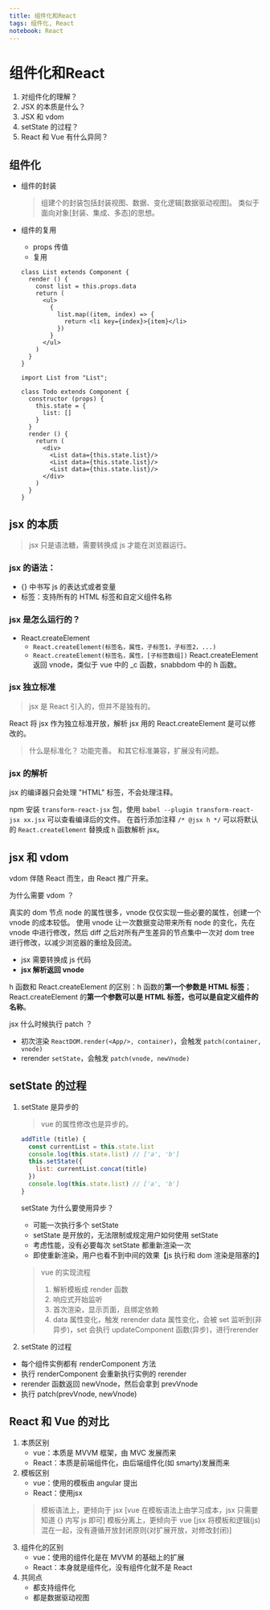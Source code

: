 ```yaml
---
title: 组件化和React
tags: 组件化, React
notebook: React
---
```


# 组件化和React

1. 对组件化的理解？
2. JSX 的本质是什么？
3. JSX 和 vdom
4. setState 的过程？
5. React 和 Vue 有什么异同？

## 组件化

- 组件的封装
  > 组建个的封装包括封装视图、数据、变化逻辑[数据驱动视图]。
  > 类似于面向对象[封装、集成、多态]的思想。
- 组件的复用
  - props 传值
  - 复用

  ```JSX
  class List extends Component {
    render () {
      const list = this.props.data
      return (
        <ul>
          {
            list.map((item, index) => {
              return <li key={index}>{item}</li>
            })
          }
        </ul>
      )
    }
  }
  ```

  ```JSX
  import List from "List";
  
  class Todo extends Component {
    constructor (props) {
      this.state = {
        list: []
      }
    }
    render () {
      return (
        <div>
          <List data={this.state.list}/>
          <List data={this.state.list}/>
          <List data={this.state.list}/>
        </div>
      )
    }
  }
  ```

## jsx 的本质

> jsx 只是语法糖，需要转换成 js 才能在浏览器运行。

### jsx 的语法：

- {} 中书写 js 的表达式或者变量
- 标签：支持所有的 HTML 标签和自定义组件名称

### jsx 是怎么运行的？

- React.createElement
  - `React.createElement(标签名，属性，子标签1，子标签2，...)`
  - `React.createElement(标签名，属性，[子标签数组])`
  React.createElement 返回 vnode，类似于 vue 中的 _c 函数，snabbdom 中的 h 函数。

### jsx 独立标准

> jsx 是 React 引入的，但并不是独有的。

React 将 jsx 作为独立标准开放，解析 jsx 用的 React.createElement 是可以修改的。

> 什么是标准化？
> 功能完善。
> 和其它标准兼容，扩展没有问题。

### jsx 的解析

jsx 的编译器只会处理 "HTML" 标签，不会处理注释。

npm 安装 `transform-react-jsx` 包，使用 `babel --plugin transform-react-jsx xx.jsx` 可以查看编译后的文件。
在首行添加注释 `/* @jsx h */` 可以将默认的 `React.createElement` 替换成 `h` 函数解析 jsx。

## jsx 和 vdom

vdom 伴随 React 而生，由 React 推广开来。

为什么需要 vdom ？

真实的 dom 节点 node 的属性很多，vnode 仅仅实现一些必要的属性，创建一个 vnode 的成本较低。
使用 vnode 让一次数据变动带来所有 node 的变化，先在 vnode 中进行修改，然后 diff 之后对所有产生差异的节点集中一次对 dom tree 进行修改，以减少浏览器的重绘及回流。

- jsx 需要转换成 js 代码
- **jsx 解析返回 vnode**

h 函数和 React.createElement 的区别：h 函数的**第一个参数是 HTML 标签**；React.createElement 的**第一个参数可以是 HTML 标签，也可以是自定义组件的名称**。

jsx 什么时候执行 patch ？

- 初次渲染
  `ReactDOM.render(<App/>, container)`，会触发 `patch(container, vnode)`
- rerender
  `setState`，会触发 `patch(vnode, newVnode)`

## setState 的过程

1. setState 是异步的
    > vue 的属性修改也是异步的。

    ```js
    addTitle (title) {
      const currentList = this.state.list
      console.log(this.state.list) // ['a', 'b']
      this.setState({
        list: currentList.concat(title)
      })
      console.log(this.state.list) // ['a', 'b']
    }
    ```

    setState 为什么要使用异步？

    - 可能一次执行多个 setState
    - setState 是开放的，无法限制或规定用户如何使用 setState
    - 考虑性能，没有必要每次 setState 都重新渲染一次
    - 即使重新渲染，用户也看不到中间的效果【js 执行和 dom 渲染是阻塞的】

    > vue 的实现流程
    > 1. 解析模板成 render 函数
    > 2. 响应式开始监听
    > 3. 首次渲染，显示页面，且绑定依赖
    > 4. data 属性变化，触发 rerender
    >    data 属性变化，会被 set 监听到(非异步)，set 会执行 updateComponent 函数(异步)，进行rerender

2. setState 的过程

- 每个组件实例都有 renderComponent 方法
- 执行 renderComponent 会重新执行实例的 rerender
- rerender 函数返回 newVnode，然后会拿到 prevVnode
- 执行 patch(prevVnode, newVnode)

## React 和 Vue 的对比

1. 本质区别
    - vue：本质是 MVVM 框架，由 MVC 发展而来
    - React：本质是前端组件化，由后端组件化(如 smarty)发展而来
2. 模板区别
    - vue：使用的模板由 angular 提出
    - React：使用jsx
    > 模板语法上，更倾向于 jsx [vue 在模板语法上由学习成本，jsx 只需要知道 {} 内写 js 即可]
    > 模板分离上，更倾向于 vue [jsx 将模板和逻辑(js)混在一起，没有遵循开放封闭原则(对扩展开放，对修改封闭)]
3. 组件化的区别
    - vue：使用的组件化是在 MVVM 的基础上的扩展
    - React：本身就是组件化，没有组件化就不是 React
4. 共同点
    - 都支持组件化
    - 都是数据驱动视图

